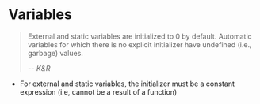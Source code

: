 # Variables
> External and static variables are initialized to 0 by default. Automatic variables for which there is no explicit initializer have undefined (i.e., garbage) values.
>
> -- <cite> K&R </cite>

- For external and static variables, the initializer must be a constant expression (i.e, cannot be a result of a function)
